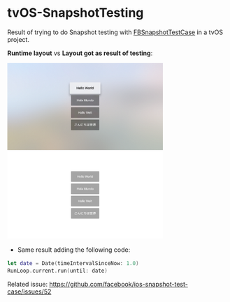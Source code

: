 # tvOS-SnapshotTesting

Result of trying to do Snapshot testing with [FBSnapshotTestCase](https://github.com/facebook/ios-snapshot-test-case) in a tvOS project. 

**Runtime layout** vs **Layout got as result of testing**:

<img src="runtime_preview.png" height="200"><img src="testing_preview.png" height="200">

* Same result adding the following code:

```swift
let date = Date(timeIntervalSinceNow: 1.0)
RunLoop.current.run(until: date)
```

Related issue: https://github.com/facebook/ios-snapshot-test-case/issues/52
